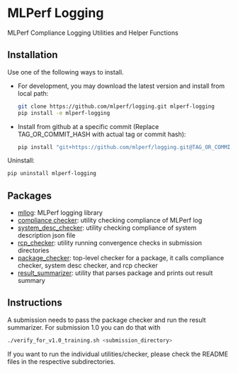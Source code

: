 # MLPerf Logging

MLPerf Compliance Logging Utilities and Helper Functions

## Installation

Use one of the following ways to install.

- For development, you may download the latest version and install from local path:

  ```sh
  git clone https://github.com/mlperf/logging.git mlperf-logging
  pip install -e mlperf-logging
  ```

- Install from github at a specific commit (Replace TAG_OR_COMMIT_HASH with actual tag or commit hash):
  ```sh
  pip install "git+https://github.com/mlperf/logging.git@TAG_OR_COMMIT_HASH"
  ```

Uninstall:

```sh
pip uninstall mlperf-logging
```

## Packages

- [mllog](mlperf_logging/mllog): MLPerf logging library
- [compliance checker](mlperf_logging/compliance_checker): utility checking compliance of MLPerf log
- [system_desc_checker](mlperf_logging/system_desc_checker): utility checking compliance of system description json file
- [rcp_checker](mlperf_logging/rcp_checker): utility running convergence checks in submission directories
- [package_checker](mlperf_logging/package_checker): top-level checker for a package, it calls compliance checker, system desc checker, and rcp checker
- [result_summarizer](mlperf_logging/result_summarizer): utility that parses package and prints out result summary

## Instructions

A submission needs to pass the package checker and run the result summarizer.
For submission 1.0 you can do that with

```sh
./verify_for_v1.0_training.sh <submission_directory>
```

If you want to run the individual utilities/checker, please check the README files in the respective subdirectories.
